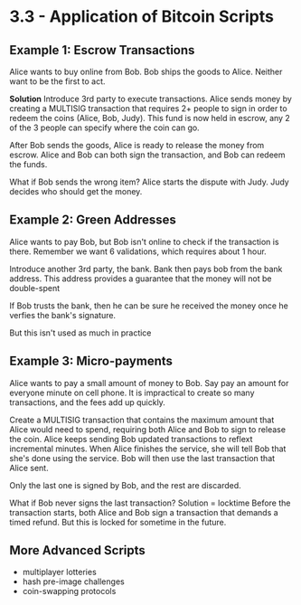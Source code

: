 # 3.3 - Application of Bitcoin Scripts

## Example 1: Escrow Transactions

Alice wants to buy online from Bob. Bob ships the goods to Alice.
Neither want to be the first to act.

**Solution**
Introduce 3rd party to execute transactions.
Alice sends money by creating a MULTISIG transaction that requires 2+ people to sign in order to redeem the coins (Alice, Bob, Judy).
This fund is now held in escrow, any 2 of the 3 people can specify where the coin can go.

After Bob sends the goods, Alice is ready to release the money from escrow.
Alice and Bob can both sign the transaction, and Bob can redeem the funds.

What if Bob sends the wrong item?
Alice starts the dispute with Judy.
Judy decides who should get the money.

## Example 2: Green Addresses

Alice wants to pay Bob, but Bob isn't online to check if the transaction is there.
Remember we want 6 validations, which requires about 1 hour.

Introduce another 3rd party, the bank.
Bank then pays bob from the bank address. This address provides a guarantee that the money will not be double-spent

If Bob trusts the bank, then he can be sure he received the money once he verfies the bank's signature.

But this isn't used as much in practice

## Example 3: Micro-payments

Alice wants to pay a small amount of money to Bob.
Say pay an amount for everyone minute on cell phone. It is impractical to create so many transactions, and the fees add up quickly.

Create a MULTISIG transaction that contains the maximum amount that Alice would need to spend, requiring both Alice and Bob to sign to release the coin.
Alice keeps sending Bob updated transactions to reflext incremental minutes.
When Alice finishes the service, she will tell Bob that she's done using the service.
Bob will then use the last transaction that Alice sent.

Only the last one is signed by Bob, and the rest are discarded.

What if Bob never signs the last transaction?
Solution = locktime
Before the transaction starts, both Alice and Bob sign a transaction that demands a timed refund.
But this is locked for sometime in the future.

## More Advanced Scripts

- multiplayer lotteries
- hash pre-image challenges
- coin-swapping protocols
